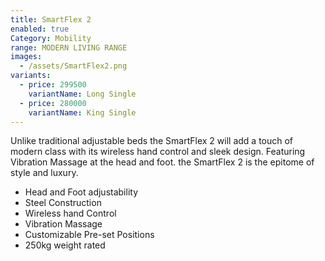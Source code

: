```yaml
---
title: SmartFlex 2
enabled: true
Category: Mobility
range: MODERN LIVING RANGE
images:
  - /assets/SmartFlex2.png
variants:
  - price: 299500
    variantName: Long Single
  - price: 280000
    variantName: King Single
---
```


Unlike traditional adjustable beds the SmartFlex 2 will add a touch of modern class with its wireless hand control and sleek design. Featuring Vibration Massage at the head and foot. the SmartFlex 2 is the epitome of style and luxury.
* Head and Foot adjustability
* Steel Construction
* Wireless hand Control
* Vibration Massage
* Customizable Pre-set Positions
* 250kg weight rated